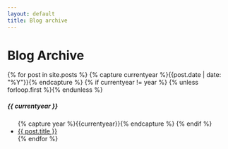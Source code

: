 ```yaml
---
layout: default
title: Blog archive
---
```

<div class="page-content wc-container">
  <h1>Blog Archive</h1>
  {% for post in site.posts %}
  	{% capture currentyear %}{{post.date | date: "%Y"}}{% endcapture %}
  	{% if currentyear != year %}
    	{% unless forloop.first %}</ul>{% endunless %}
    		<h5>{{ currentyear }}</h5>
    		<ul class="posts">
    		{% capture year %}{{currentyear}}{% endcapture %}
  		{% endif %}
    <li><a href="{{ post.url | prepend: site.baseurl }}">{{ post.title }}</a></li>
  {% endfor %}
